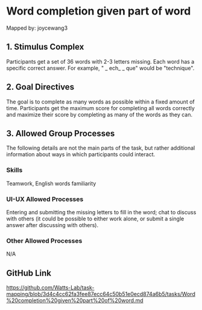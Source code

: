 # Word completion given part of word

Mapped by: joycewang3 

## 1. Stimulus Complex 
Participants get a set of 36 words with 2-3 letters missing. Each word has a specific correct answer. For example, " _ ech_ _ que" would be "technique".

## 2. Goal Directives 
The goal is to complete as many words as possible within a fixed amount of time. Participants get the maximum score for completing all words correctly and maximize their score by completing as many of the words as they can.

## 3. Allowed Group Processes 
The following details are not the main parts of the task, but rather additional information about ways in which participants could interact.

### Skills 
Teamwork, English words familiarity

### UI-UX Allowed Processes
Entering and submitting the missing letters to fill in the word; chat to discuss with others (it could be possible to either work alone, or submit a single answer after discussing with others).

### Other Allowed Processes
N/A

## GitHub Link 
https://github.com/Watts-Lab/task-mapping/blob/3d4c4cc62fa3fee87ecc64c50b51e0ecd874a6b5/tasks/Word%20completion%20given%20part%20of%20word.md

